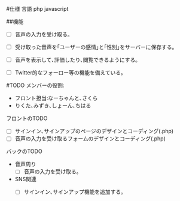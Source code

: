 #仕様
   言語
   php javascript 
   

   ##機能
   -[ ] 音声の入力を受け取る｡
   -[ ] 受け取った音声を｢ユーザーの感情｣と｢性別｣をサーバーに保存する｡
   -[ ] 音声を表示して､評価したり､閲覧できるようにする｡
   -[ ] Twitter的なフォーロー等の機能を備えている｡
   
 
 #TODO
メンバーの役割:
- フロント担当:なーちゃんと､さくら
- りくた､みずき､しょーん､ちはる

フロントのTODO
- [ ] サインイン､サインアップのページのデザインとコーディング(.php)
- [ ] 音声の入力を受け取るフォームのデザインとコーディング(.php)

バックのTODO
- 音声周り
    -[ ] 音声の入力を受け取る｡
    
- SNS関連
   -[ ] サインイン､サインアップ機能を追加する｡
   
  

